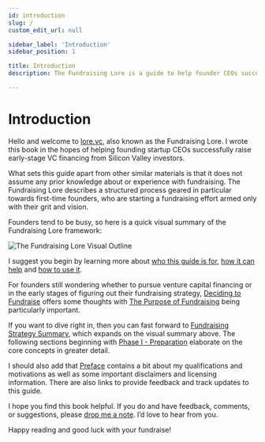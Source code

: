 ```yaml
---
id: introduction
slug: /
custom_edit_url: null

sidebar_label: 'Introduction'
sidebar_position: 1

title: Introduction
description: The Fundraising Lore is a guide to help founder CEOs successfully raise early-stage VC financing from Silicon Valley investors.

---
```


# Introduction

Hello and welcome to [lore.vc](https://lore.vc), also known as the Fundraising Lore. I wrote this book in the hopes of helping founding startup CEOs successfully raise early-stage VC financing from Silicon Valley investors. 

What sets this guide apart from other similar materials is that it does not assume any prior knowledge about or experience with fundraising. The Fundraising Lore describes a structured process geared in particular towards first-time founders, who are starting a fundraising effort armed only with their grit and vision.

Founders tend to be busy, so here is a quick visual summary of the Fundraising Lore framework:

![The Fundraising Lore Visual Outline](/img/fundraising-lore-visual-summary.svg)

I suggest you begin by learning more about [who this guide is for](/introduction/who-this-book-is-for), [how it can help](/introduction/how-the-fundraising-lore-can-help) and [how to use it](/introduction/how-to-use-the-fundraising-lore). 

For founders still wondering whether to pursue venture capital financing or in the early stages of figuring out their fundraising strategy, [Deciding to Fundraise](/deciding-to-fundraise/why-you-need-a-strategy) offers some thoughts with [The Purpose of Fundraising](/deciding-to-fundraise/the-purpose-of-fundraising) being particularly important. 

If you want to dive right in, then you can fast forward to [Fundraising Strategy Summary](/fundraising-strategy-summary), which expands on the visual summary above. The following sections beginning with [Phase I - Preparation](/phase-i-preparation/about-preparation) elaborate on the core concepts in greater detail.

I should also add that [Preface](/preface/how-i-am-qualified) contains a bit about my qualifications and motivations as well as some important disclaimers and licensing information. There are also links to provide feedback and track updates to this guide.

I hope you find this book helpful. If you do and have feedback, comments, or suggestions, please [drop me a note](/preface/feedback). I’d love to hear from you.

Happy reading and good luck with your fundraise!